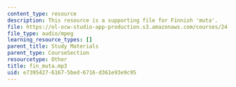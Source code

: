 ```yaml
---
content_type: resource
description: This resource is a supporting file for Finnish 'muta'.
file: https://ol-ocw-studio-app-production.s3.amazonaws.com/courses/24-901-language-and-its-structure-i-phonology-fall-2010/e739542761675bed6716d361e93e9c95_fin_muta.mp3
file_type: audio/mpeg
learning_resource_types: []
parent_title: Study Materials
parent_type: CourseSection
resourcetype: Other
title: fin_muta.mp3
uid: e7395427-6167-5bed-6716-d361e93e9c95
---
```

